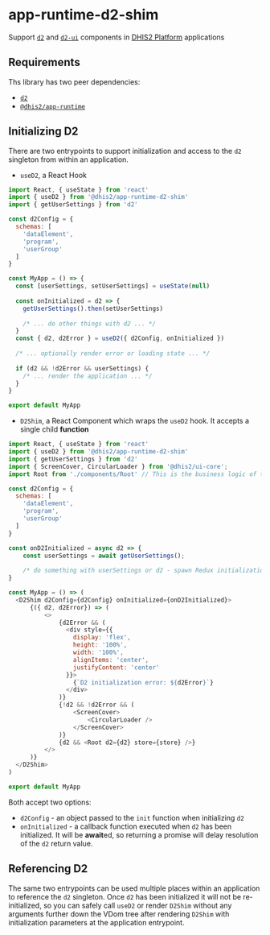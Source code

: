 # app-runtime-d2-shim

Support [`d2`](https://github.com/dhis2/d2) and [`d2-ui`](https://github.com/dhis2/d2-ui) components in [DHIS2 Platform](https://platform.dhis2.nu) applications

## Requirements

Ths library has two peer dependencies:

* [`d2`](https://www.npmjs.com/package/d2)
* [`@dhis2/app-runtime`](https://www.npmjs.com/package/@dhis2/app-runtime)

## Initializing D2

There are two entrypoints to support initialization and access to the `d2` singleton from within an application.

- `useD2`, a React Hook

```js
import React, { useState } from 'react'
import { useD2 } from '@dhis2/app-runtime-d2-shim'
import { getUserSettings } from 'd2'

const d2Config = {
  schemas: [
    'dataElement',
    'program',
    'userGroup'
  ]
}

const MyApp = () => {
  const [userSettings, setUserSettings] = useState(null)
  
  const onInitialized = d2 => {
    getUserSettings().then(setUserSettings)
    
    /* ... do other things with d2 ... */
  }
  const { d2, d2Error } = useD2({ d2Config, onInitialized })
  
  /* ... optionally render error or loading state ... */
  
  if (d2 && !d2Error && userSettings) {
    /* ... render the application ... */
  }
}

export default MyApp
```

- `D2Shim`, a React Component which wraps the `useD2` hook.  It accepts a single child **function**

```js
import React, { useState } from 'react'
import { useD2 } from '@dhis2/app-runtime-d2-shim'
import { getUserSettings } from 'd2'
import { ScreenCover, CircularLoader } from '@dhis2/ui-core';
import Root from './components/Root' // This is the business logic of the application

const d2Config = {
  schemas: [
    'dataElement',
    'program',
    'userGroup'
  ]
}

const onD2Initialized = async d2 => {
    const userSettings = await getUserSettings();
    
    /* do something with userSettings or d2 - spawn Redux initialization actions, for instance */
}

const MyApp = () => (
  <D2Shim d2Config={d2Config} onInitialized={onD2Initialized}>
      {({ d2, d2Error}) => (
          <>
              {d2Error && (
                <div style={{
                  display: 'flex',
                  height: '100%', 
                  width: '100%', 
                  alignItems: 'center', 
                  justifyContent: 'center'
                }}>
                  {`D2 initialization error: ${d2Error}`}
                </div>
              )}
              {!d2 && !d2Error && (
                  <ScreenCover>
                      <CircularLoader />
                  </ScreenCover>
              )}
              {d2 && <Root d2={d2} store={store} />}
          </>
      )}
  </D2Shim>
)

export default MyApp
```

Both accept two options:

* `d2Config` - an object passed to the `init` function when initializing `d2`
* `onInitialized` - a callback function executed when `d2` has been initialized.  It will be **await**ed, so returning a promise will delay resolution of the `d2` return value.

## Referencing D2

The same two entrypoints can be used multiple places within an application to reference the `d2` singleton.  Once `d2` has been initialized it will not be re-initialized, so you can safely call `useD2` or render `D2Shim` without any arguments further down the VDom tree after rendering `D2Shim` with initialization parameters at the application entrypoint.

